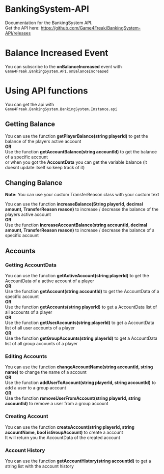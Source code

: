 # BankingSystem-API
Documentation for the BankingSystem API.  
Get the API here: https://github.com/Game4Freak/BankingSystem-API/releases

# Balance Increased Event
You can subscribe to the **onBalanceIncreased** event with ```Game4Freak.BankingSystem.API.onBalanceIncreased```

# Using API functions
You can get the api with ```Game4Freak.BankingSystem.BankingSystem.Instance.api```

## Getting Balance
You can use the function **getPlayerBalance(string playerId)** to get the balance of the players active account  
**OR**  
Use the function **getAccountBalance(string accountId)** to get the balance of a specific account  
or when you got the **AccountData** you can get the variable balance (it doesnt update itself so keep track of it)  

## Changing Balance
**Note:** You can use your custom TransferReason class with your custom text  
  
You can use the function **increaseBalance(String playerId, decimal amount, TransferReason reason)** to increase / decrease the balance of the players active account  
**OR**  
Use the function **increaseAccountBalance(string accountId, decimal amount, TransferReason reason)** to increase / decrease the balance of a specific account  

## Accounts
### Getting AccountData
You can use the function **getActiveAccount(string playerId)** to get the AccountData of a active account of a player  
**OR**  
Use the function **getAccount(string accountId)** to get the AccountData of a specific account  
**OR**  
Use the function **getAccounts(string playerId)** to get a AccountData list of all accounts of a player  
**OR**  
Use the function **getUserAccounts(string playerId)** to get a AccountData list of all user accounts of a player  
**OR**  
Use the function **getGroupAccounts(string playerId)** to get a AccountData list of all group accounts of a player  

### Editing Accounts
You can use the function **changeAccountName(string accountId, string name)** to change the name of a account  
**OR**  
Use the function **addUserToAccount(string playerId, string accountId)** to add a user to a group account  
**OR**  
Use the function **removeUserFromAccount(string playerId, string accountId)** to remove a user from a group account  

### Creating Account
You can use the function **createAccount(string playerId, string accountName, bool isGroupAccount)** to create a account  
It will return you the AccountData of the created account  

### Account History
You can use the function **getAccountHistory(string accountId)** to get a string list with the account history  
